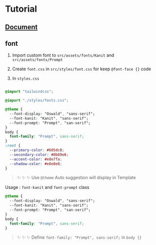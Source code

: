 # Tutorial  

## [Document](https://angular.dev/guide/routing/common-router-tasks)  



## font  

1. Import custom font to `src/assets/fonts/Kanit` and `src/assets/fonts/Prompt`    

2. Create `font.css` in ` src/styles/font.css ` for keep ` @font-face {} ` code  

3. In `styles.css`  

```css

@import "tailwindcss";

@import "./styles/fonts.css";

@theme {
  --font-display: "Oswald", "sans-serif";
  --font-kanit: "Kanit", "sans-serif";
  --font-prompt: "Prompt", "san-serif";
}
body {
  font-family: "Prompt", sans-serif;
}
:root {
  --primary-color: #605dc8;
  --secondary-color: #8b89e6;
  --accent-color: #e8e7fa;
  --shadow-color: #e8e8e8;
}
```  

> ✨ ✨ ✨ Use `@theme` Auto suggestion will display in Template  

Usage : `font-kanit` and `font-prompt` class

```css
@theme {
  --font-display: "Oswald", "sans-serif";
  --font-kanit: "Kanit", "sans-serif";
  --font-prompt: "Prompt", "san-serif";
}
body {
  font-family: "Prompt", sans-serif;
}
```  

> ✨ ✨ ✨ Define `font-family: "Prompt", sans-serif;` in `body {}`  

